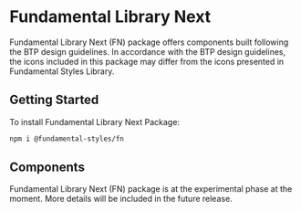 # Fundamental Library Next

Fundamental Library Next (FN) package offers components built following the BTP design guidelines. In accordance with the BTP design guidelines, the icons included in this package may differ from the icons presented in Fundamental Styles Library. 

## Getting Started

To install Fundamental Library Next Package:

```bash
npm i @fundamental-styles/fn
```

## Components




Fundamental Library Next (FN) package is at the experimental phase at the moment. More details will be included in the future release.